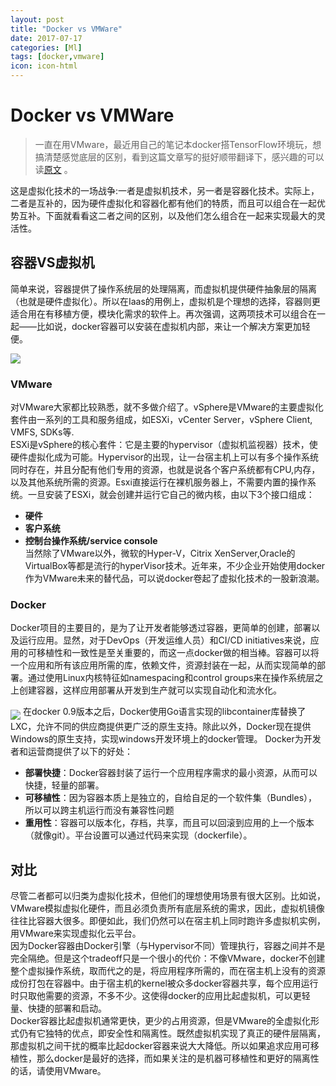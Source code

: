 ```yaml
---
layout: post
title: "Docker vs VMWare"
date: 2017-07-17
categories: [Ml]
tags: [docker,vmware]
icon: icon-html
---
```

# Docker vs VMWare

> 一直在用VMware，最近用自己的笔记本docker搭TensorFlow环境玩，想搞清楚感觉底层的区别，看到这篇文章写的挺好顺带翻译下，感兴趣的可以读[原文](https://www.upguard.com/articles/docker-vs.-vmware-how-do-they-stack-up) 。

这是虚拟化技术的一场战争:一者是虚拟机技术，另一者是容器化技术。实际上，二者是互补的，因为硬件虚拟化和容器化都有他们的特质，而且可以组合在一起优势互补。下面就看看这二者之间的区别，以及他们怎么组合在一起来实现最大的灵活性。
## 容器VS虚拟机
简单来说，容器提供了操作系统层的处理隔离，而虚拟机提供硬件抽象层的隔离（也就是硬件虚拟化）。所以在Iaas的用例上，虚拟机是个理想的选择，容器则更适合用在有移植方便，模块化需求的软件上。再次强调，这两项技术可以组合在一起——比如说，docker容器可以安装在虚拟机内部，来让一个解决方案更加轻便。  

<img src="{{ site.img_path }}/docker/containers-blog.png">

### VMware
对VMware大家都比较熟悉，就不多做介绍了。vSphere是VMware的主要虚拟化套件由一系列的工具和服务组成，如ESXi，vCenter Server，vSphere Client, VMFS, SDKs等.  
ESXi是vSphere的核心套件：它是主要的hypervisor（虚拟机监视器）技术，使硬件虚拟化成为可能。Hypervisor的出现，让一台宿主机上可以有多个操作系统同时存在，并且分配有他们专用的资源，也就是说各个客户系统都有CPU,内存，以及其他系统所需的资源。Esxi直接运行在裸机服务器上，不需要内置的操作系统。一旦安装了ESXi，就会创建并运行它自己的微内核，由以下3个接口组成：
- **硬件**
- **客户系统**
- **控制台操作系统/service console**  
  当然除了VMware以外，微软的Hyper-V，Citrix XenServer,Oracle的VirtualBox等都是流行的hyperVisor技术。近年来，不少企业开始使用docker作为VMware未来的替代品，可以说docker卷起了虚拟化技术的一股新浪潮。
### Docker
Docker项目的主要目的，是为了让开发者能够透过容器，更简单的创建，部署以及运行应用。显然，对于DevOps（开发运维人员）和CI/CD initiatives来说，应用的可移植性和一致性是至关重要的，而这一点docker做的相当棒。容器可以将一个应用和所有该应用所需的库，依赖文件，资源封装在一起，从而实现简单的部署。通过使用Linux内核特征如namespacing和control groups来在操作系统层之上创建容器，这样应用部署从开发到生产就可以实现自动化和流水化。  

<img src="{{ site.img_path }}/docker/docker-lxc.png" align="middle">
在docker 0.9版本之后，Docker使用Go语言实现的libcontainer库替换了LXC，允许不同的供应商提供更广泛的原生支持。除此以外，Docker现在提供Windows的原生支持，实现windows开发环境上的docker管理。  
Docker为开发者和运营商提供了以下的好处：

- **部署快捷**：Docker容器封装了运行一个应用程序需求的最小资源，从而可以快捷，轻量的部署。
- **可移植性**：因为容器本质上是独立的，自给自足的一个软件集（Bundles），所以可以跨主机运行而没有兼容性问题
- **重用性**：容器可以版本化，存档，共享，而且可以回滚到应用的上一个版本（就像git）。平台设置可以通过代码来实现（dockerfile）。
## 对比
尽管二者都可以归类为虚拟化技术，但他们的理想使用场景有很大区别。比如说，VMware模拟虚拟化硬件，而且必须负责所有底层系统的需求，因此，虚拟机镜像往往比容器大很多。即便如此，我们仍然可以在宿主机上同时跑许多虚拟机实例，用VMware来实现虚拟化云平台。  
因为Docker容器由Docker引擎（与Hypervisor不同）管理执行，容器之间并不是完全隔绝。但是这个tradeoff只是一个很小的代价：不像VMware，docker不创建整个虚拟操作系统，取而代之的是，将应用程序所需的，而在宿主机上没有的资源成份打包在容器中。由于宿主机的kernel被众多docker容器共享，每个应用运行时只取他需要的资源，不多不少。这使得docker的应用比起虚拟机，可以更轻量、快捷的部署和启动。  
Docker容器比起虚拟机通常更快，更少的占用资源，但是VMware的全虚拟化形式仍有它独特的优点，即安全性和隔离性。既然虚拟机实现了真正的硬件层隔离，那虚拟机之间干扰的概率比起docker容器来说大大降低。所以如果追求应用可移植性，那么docker是最好的选择，而如果关注的是机器可移植性和更好的隔离性的话，请使用VMware。

